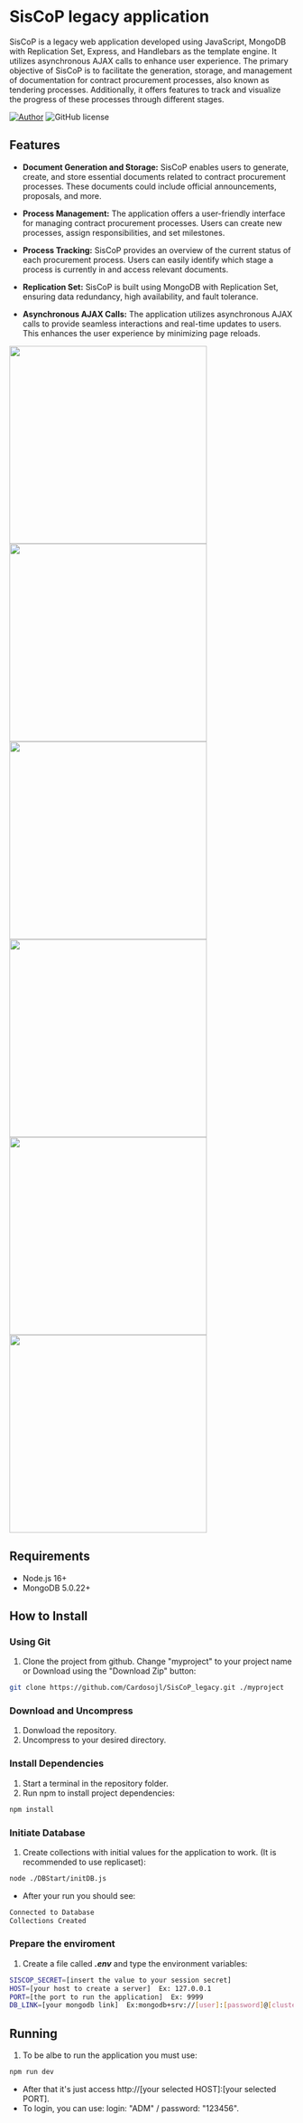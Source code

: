 # SisCoP legacy application
SisCoP is a legacy web application developed using JavaScript, MongoDB with Replication Set, Express, and Handlebars as the template engine. It utilizes asynchronous AJAX calls to enhance user experience. The primary objective of SisCoP is to facilitate the generation, storage, and management of documentation for contract procurement processes, also known as tendering processes. Additionally, it offers features to track and visualize the progress of these processes through different stages.

[![Author](http://img.shields.io/badge/author-@Cardosojl-blue.svg)](https://www.linkedin.com/in/jorge-luiz-cardoso-215914235/) ![GitHub license](https://img.shields.io/github/license/maitraysuthar/rest-api-nodejs-mongodb.svg)

## Features

+ **Document Generation and Storage:** SisCoP enables users to generate, create, and store essential documents related to contract procurement processes. These documents could include official announcements, proposals, and more.

+ **Process Management:** The application offers a user-friendly interface for managing contract procurement processes. Users can create new processes, assign responsibilities, and set milestones.

+ **Process Tracking:** SisCoP provides an overview of the current status of each procurement process. Users can easily identify which stage a process is currently in and access relevant documents.

+ **Replication Set:** SisCoP is built using MongoDB with Replication Set, ensuring data redundancy, high availability, and fault tolerance.

+ **Asynchronous AJAX Calls:** The application utilizes asynchronous AJAX calls to provide seamless interactions and real-time updates to users. This enhances the user experience by minimizing page reloads.

<div style="display: inline">
<img src="https://lh3.googleusercontent.com/pw/ADCreHcGiQrhZW2sR8bJH1992dZ-hQ12weM1pGhlRxBS0Wm-AQ9PLrvvr12TJYpEl6aqULX8KR10_MLuRSPSkDDaKzcy2V4y3A-rpRxofWlWEmtrwVxtigPw2x9h3wqjjpfNtwPBJvEJ3QBqyU3rCygoOEScsNGy2qwoAHdMiJUPFk7YeLbWfGBVc9g63U04X7aRJydpzR20_TK2Kc4RWUMSVOZ2dRBqFpb2bePNpXKUMiBRVa8V8btZtVYmwy-wi2ybMm5rZAxfpVvUc5gP9IeQ-wRpCUGtt17575vN5mMRQTFwZFtGCxF0SCrSsm_Yvk_e-M_4FdUardmn9AV3EqDxnGMH4rrhjU2wrpo-jJFhtP2pga62a12CnDfE9lyRUs3kkZobPSEOUAUNQhCuMUTygGtV10UPJDgiqkxkQCR4NQEEtZWsNuvWCe2xARed7sm7QoXk-qNSZwpFwY14srSHcwx9YmE4YSYwKIKFL_xgIIt-NPq0s1-n_mLXV1rWEY7k2rj8ZhQSmRs4StLnhFdzdeSYb2HX58MsrulNP3F-unEsDgWgT6dfP2OnPhhmSx_esL4DJbEfOltWZz76lPwjRzQv9fcrQOQkvQuthBGLlXyWE8_Tv2J77qggYRG4acC3a4TQZ7PO9vbqSXHrDR8uYRCqAAlM5eugr9XD9Ks55n_DPZ2z7U3ZNTR_Bz9aAjhrBY2jNLOpFwdvsjhM_buSYIL8633oxDH3qjLnmPGnr8U0DyQklpGB80gGJa6xJZi8rSVPc1zI5owbTBTX4bgcZt7t0C_CZv3BrZl5KjUq9yG7REebGAiPiHY5R5-Hd3N0LP7q3oIsZSqgdvHbu6TtCfR4i88_w9r-DCV3ZpmbNDsKiWZ0HwSQR9_YzcLtcI_Xi8c-w8gBKRfOGu25GLQpsgrjctlQ2bdTgcxF_HTwGa0UmE9PVuQ=w1697-h924-s-no?authuser=1" width="350px" />
<img src="https://lh3.googleusercontent.com/pw/ADCreHeuqjitMklQ6c-zCj6ORxSbfZJi_-FcdFO73Lkbv4qLoLn24x6D8FhMUjcCgUIwywfa6_LdoT52H99wA8lXQviC2HjXu6nXq9AqoWMdCKauDa50w60Di7s-75V5HAd08YJM8ZMVx7FTzIa3t4FHPTsamMTprAWRubQlZ19wli4lH5fnL0DJ2ahjvAXCIL9jO7l4XHspxFY_eTiXl--y2z47ZPLGMt_ijNoEz8VdbJAukh78zN6DY_RsV2jMfXEJu7rwc8BQCfBBHcYlWOHjHczYPG4D8wM0Fy_ewTE74RAaQrw7VT3EsD0fpiMhKXFBE4bqIt-CUZpXeMbiRSRmWwsZxqa9LgilCUtfGN3v2fMY54aoJ_HBXfg83SC2E19plsHPsEzfntk5UzpcZ6N5fksAtIbTPM7RU37096nmH-v8YYjupK29NC3T0c1_qQSNpzdZtPxrmCeAgsjpsYX7sGW9_vNVsccxgq2YWd6FDX9w2wjqH4Uzywhhf76dsP41QMakfvOtTnhH0AcViKxFmNoSwfPi5cgLcRbuANc-ummihOoGbM18Q6yAiAG7ckojZESCd99N09wsdODWwjdEOVN31d21E6i8cKi6L_BMT-uItDfIsQtoyq1FJyGNfF9vK9QAJqnqUJyVksg5mE7W3TRWwsTOzQeiTJYEr2f0V8C60SgEY_tf9XOWNO-SBi_G6qZjDrHepNgfqRr_2Ci0hGCCIkYm7RXcBsMpasP_XwN1pCYm7NWpktsWyZ8R2z7zh44rpY8-u0mYb7_DkJlTmGEPWla8icWyeVHLtADtXHViBKpxbw4NngsrhUUrFp6eMMqxTOq3EKACNX9-fM2KDs7XiikPR3SqlzStAGXqnyL2axruM0Y4vqMPrB6lwCxno5LtbUcPhZwsbZA55R_UuTaaGXwI-oh7N423NP1sPYtijUNlyR0=w1702-h924-s-no?authuser=1" width="350px" />  
</div>
<div style="display: inline">
<img src="https://lh3.googleusercontent.com/pw/ADCreHdQVFZQvAHQin4TMN2r5IJkuXeHCf_KKwXrGPoDyZXqSmAInusuv2uxgt910fVVygV4BjU13q1GIqnCWWmgYJ5J_g6546-j2sWPGQ-hVCeqIg4uR2cjztDilZra14PR2TId8EqXKO-mldsgSJgmWr4Ao4JWNWiLHyodrNDMRqTSKrVGandRdSRc53LeEiAKeurpzx0avIskNB5qp-5pS-XHdLF0e6jIvHTw5rAqzKxMNRq8ixMkBqUWZ16YKi2MZTdbkH6ksOxx1sM3_1Ad9h_aaxt-MMPLqLxIqGAqRtdtOMjw9ta7Dp8s68EJjhfcLFGIejojTeFhgnfAnPtZPzMIZxIg2VwuJTSEu0FZgHmDfqryoxzNTwjyt7V2M_5NYGVt99Qe10m3fZMNm-C1PPL0lXnxlzM22CMs2ijchHwI1R2fMJZYbdyTGsl9YqCs9fgmmiLu_i7Arae009noDxv6Zdoa3hOiZBpIxXd54F9mjjFqgmMi55bNOro1tOwK4xfElIHMtle_jJi_5jp1ytj6KYshz0rh9f60cUPvdDrafsEH6QqfFf4_UIYbdzAlx74eMR7qZhPMqex5Inxog5OtsknjoLftlLEE0BORIVtqbyf9JIhpxZ1InZDf58ZBKGWZopQOFW_QexOPB0MIs5qxBoDaI30a4Zmi9KAVHAljzQG4rRwWNN-t5fniBgD-7o7VcUOe8aF05iqQk-5ZivkbciQxv401PFU7sBeWLW6Nzx8VySym4G9dnXzoJbBfv9gOjywBI3k7K0_pubmAW-4cQOIL_XKLtYXvY5enH1OD8cbQQYX8NATjKNpsKG5T0jGRI0pPKA06tXr37BBO-Z4zvem6ZjTU39R2CUgdDTcLeTdhu1uXPdg89z0qe8sS1K4GTWOs06S7ecQTCCCBAZneusj9mIikJjsAbGzxPKiZsSyLhng=w1702-h924-s-no?authuser=1" width="350px" />
<img src="https://lh3.googleusercontent.com/pw/ADCreHc9Bi7eCHjUSbG_j9bZtPsBY93MkF9AXDIYc4ffW28hVHeMRZfYKoim86353LvKAHVhvwuRatcZQ7ynP5kxSWn-_-n7aF0OgcVnxqXkrofg8wXk1S34aKfccRGSDIo80SHsZWBObuhcuCzs0Dm0DgKOZjNMClElC5z_kDsu2q1GYaxe6tWa79BMQNJWn6ZN-pM_P43KPfPvOH9HhXjIL2v7KCgVg9BHsL53x6cSktF4osx7uX9OS8a1SWLbFnWU_vgSQPajZbNlIy-v8vW7IUN7lMb3MLPlY9-A13MTZ8rEzg5MPi35pQoxDMKQcR2AGK3aEfB16s5PrkpiY06yJE0txn99wOZ0sWifMMAy9TJKI2Y9vp0c5bQu1jfAsvlm_HeDwjcfVK58idFUszKNM1uf5pygTLyoOzVnOvOq9Y-dAykvZL6E1w22PfDtL1c-DlmKv_RZZRh9WHrY2fs07EReifhPpvK0pe6Yf1e1kYqSa1df0FaraFIi0kGuwiFrvxkkFnDW_8LaPkso054lwFkPuO9r1ewKIrNP-drrxy8W7zEz8Aq3OXm0zNRMkMeMZCDVeGcYQnrjOrlGQhMBhqK20YgqK1soxPn9HsNPM7qKEAcMj2wlfdUxhG9q7tyryyuacvQ9bIDIWVQQm421bwgZWBzv-9f4tl1-YGGypQbIE6eqG0clNV6VMzFmo8eQyURRyp-bb-98vfOIro0nYrzGNVtgn5T1Lbmf3kT0dERPgvpp5gn2xnn63xQNYgHkgEaZVgtuOP8lkBgSAcRJ6xLkl_Yzy9a-8JoCEd_8DMRCEoq6oZy_bw31QTsmtiWRqpsDGEdAWewK-cAn7sRINnYZGJgvYe1LUW37i_r07s4U7Iu7wD6YPY_CdHp6zlXfwm7Yhjfnv_eUzYscslYBnAUMF3oX0Acfw5XhumIQiMACUC70Eo8=w1695-h924-s-no?authuser=1" width="350px" />  
</div>
<div style="display: inline">
<img src="https://lh3.googleusercontent.com/pw/ADCreHeIGLn3mKR_duFb3lTDYbLUu76H__HYmdrDs3dbLoFjXDDhVS1GKn6EPZwlUMVl04-o6dv4APjyVRhFTqfT_IUtMKGMkDPsPVO_LaX3bvoyNFrS8-4Mupr1x2ZT09t4LqUt8AfjsnyRd6CTuQvioh68PcGI80FFeo-xfdRCtKOm5f3XqXidQ3-2sKztsZ1MoJqKaNrmnTYUbYEb0ofnHvmN26fuAonnWphx7zaY7uHZiqdeE33HDZ_h_8UeiQqIppCMJ6LZCGNc4f9fr0i1zz5e6QXMPDtQsq93m3c9Lz92D6IXDvfefa6O3wydH6A2KQZFUc2DBDjlph1Wx8czrsu3ZXBY5MYedjEPtCbbLyqKbYOk7zsGNhRHkS0A2MZ-xQ9_2hl6pFR8HOdtnLqCO58aS-RFVd9h_kIvowSC7evDDGOuCeKPNCl0m-5977s2ZbI-LpNZGKu9qF_oFnAcn4M2Rb9LOb6KC-5jGSYwu0hg907GRTW40FGNz4KiSl9XF1XCVguSuBXaubs0ZsMdpZsJFq-xnnR7W6UEMEGEh91A8paTe1--oXYotEmg4fHs1D5jM66wnP_AXqALCQlFrq4d8Ti4raGYs4INoHZNtJWluJkjDSBw0dICMGZCSJ6C7QoNh1YuMKDl2X8845K2RWmo3kPHcwuhzD_3BBLsZt6X_X0zZHrwFl9kWk5wDXRHde7bm7fa229l4U2Dg2mFcO9T_OIThh8jUsxISJ5JutjfG2mVpneeJRQnfKqVgytT-Z9Als4Dlnr1RApiD08qgTR_RWMe2fFUEzJQHeAA8xOjeNc0wKAv_576UAvzBIHE6oZGwp2z19QHebqH-QoMOkimiRvwlTbq_DvnR7f2t5bp7Ogcq309eD8Cv4GJM4hCxyFfV8JPgUbirz9fTH6NLKWk-MGGdRqVP1wSoxsIPhlAMfluNMU=w1698-h924-s-no?authuser=1" width="350px" />
<img src="https://lh3.googleusercontent.com/pw/ADCreHcdJ5mZwdnkYnZQIzU1v_9hOvAuhdVAiIYgmJ6XkaIqDQsQxiJ8VROp2SYrZnhNaDH6mSspP4jm3RtjG8i42ic7M6ZhU0h9xxcehIOjQ-Dp60yfg80VlnOK-vEjkMXHyU-xFVTMao7pYft95PqUi2Ey1-62GUdfAiuiN7mKj4sh1_7iZd0rZCVVCjZw1jRemOFpD_HfanzuC_3Rt4sY1ahreDYva8garODVjKBB2K1bObNIWMs4qiMu6eIuF3mYnlBh9gPmlcmB0BzNC_Mgko4YChokfp3l1V7cJuaYUFYu6zEZfMNViiNiA2xrMCFa60knF5xAg3fpQG2DIRxx1rmBkVxWMj0rT5NJ2VgefvPdAORZLmrXCn1P3VieuEmSuBWU9kz5k_PUQb8khZkxOC60hiaC72PuvAIyaAza5p2rHR0-1gSL1Uqql1H4dy2bLto9NRN9zTJl6se3JbCNp98dRLnUNGK7nqM3lB2hG9LDwAPKs6rx-_JDvTrD8zW3R3bVzgzV4-Qb7fPFX5L51RJwXbuZ5wG-JqvUqVRkhxBVRTm1TTnN0EPX5GNOGI6S52t4JFglNR413uGH1m6MELE68Q9x1RMBXMijO3IsCBf_ncYNziOmcbIc_k6PgnyKUFOLeqv4oC3tkRWpgR8U2Ft1qrlvG_98-9Q-fA5hKbp1XEicwBDJNU5pUSOB58MJqVarXkXJ6iUsX26AUNuqcA5WDgqTru78D_1aFTkjan45OjBU4oP7Jq-cjyZr35tED2hPKjPv8nL6QKdorPjeWmXtB4m6YMhzZNDuWL8r5rraeYgTNuYTxSFa2p_ESXIBcbpI3tdvQ2AEXuHMLSMlpfRw7JpioUiroifdRZgH1zaXSqbRsOVBaubBZAoOGKE2hf9mwFphCUp2VpwsSyLLqfZZ77qzKPqpsIUEUPgBymdsvkObU5c=w1700-h924-s-no?authuser=1" width="350px" />  
</div>
 
## Requirements

+ Node.js 16+
+ MongoDB 5.0.22+

## How to Install

  ### Using Git
  1.   Clone the project from github. Change "myproject" to your project name or Download using the "Download Zip" button:
  ```bash
  git clone https://github.com/Cardosojl/SisCoP_legacy.git ./myproject
  ```
  ### Download and Uncompress
  1. Donwload the repository.
  2. Uncompress to your desired directory.

  ### Install Dependencies
  1. Start a terminal in the repository folder.
  2. Run npm to install project dependencies:
  ```bash
  npm install
  ```
  ### Initiate Database
  1. Create collections with initial values ​​for the application to work. (It is recommended to use replicaset):
  ```bash
  node ./DBStart/initDB.js
  ```
  + After your run you should see:
  ```sh
  Connected to Database
  Collections Created
  ```
  ### Prepare the enviroment
  1. Create a file called ***.env*** and type the environment variables:
  ```sh
  SISCOP_SECRET=[insert the value to your session secret]
  HOST=[your host to create a server]  Ex: 127.0.0.1
  PORT=[the port to run the application]  Ex: 9999
  DB_LINK=[your mongodb link]  Ex:mongodb+srv://[user]:[password]@[cluster]/siscop?retryWrites=true&w=majority
  ```
## Running
  1. To be albe to run the application you must use:
  ```bash
  npm run dev
  ```
  + After that it's just access http://[your selected HOST]:[your selected PORT].
  + To login, you can use:  login: "ADM" / password: "123456".
